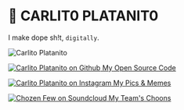 # 🚧 **CARLIT0** PLATANIT0

I make dope sh!t, `digitally`.

![Carlito Platanito](https://avatars.githubusercontent.com/u/137208)

[![Carlito Platanito on Github](https://icons.getbootstrap.com/assets/icons/github.svg) My Open Source Code](https://github.com/carlitoplatanito)

[![Carlito Platanito on Instagram](https://icons.getbootstrap.com/assets/icons/instagram.svg) My Pics &amp; Memes](https://instagram.com/carlitoplatanito)

[![Chozen Few on Soundcloud](https://icons.getbootstrap.com/assets/icons/soundwave.svg) My Team's Choons](https://soundcloud.com/carlitoplatanito)
